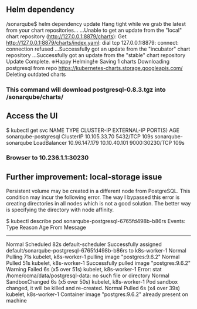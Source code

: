 ## Helm dependency

/sonarqube$ helm dependency update
Hang tight while we grab the latest from your chart repositories...
...Unable to get an update from the "local" chart repository (http://127.0.0.1:8879/charts):
	Get http://127.0.0.1:8879/charts/index.yaml: dial tcp 127.0.0.1:8879: connect: connection refused
...Successfully got an update from the "incubator" chart repository
...Successfully got an update from the "stable" chart repository
Update Complete. ⎈Happy Helming!⎈
Saving 1 charts
Downloading postgresql from repo https://kubernetes-charts.storage.googleapis.com/
Deleting outdated charts

### This command will download postgresql-0.8.3.tgz into /sonarqube/charts/

## Access the UI
$ kubectl get svc
NAME                           TYPE           CLUSTER-IP       EXTERNAL-IP    PORT(S)          AGE
sonarqube-postgresql           ClusterIP      10.105.33.70     <none>         5432/TCP         109s
sonarqube-sonarqube            LoadBalancer   10.96.147.179    10.10.40.101   9000:30230/TCP   109s

### Browser to 10.236.1.1:30230

## Further improvement: local-storage issue
Persistent volume may be created in a different node from PostgreSQL. This condition may incur the following error. The way I bypassed this error is creating directories in all nodes which is not a good solution. The better way is specifying the directory with node affinity.

$ kubectl describe pod sonarqube-postgresql-6765fd498b-b86rs
Events:
  Type     Reason          Age               From                   Message
  ----     ------          ----              ----                   -------
  Normal   Scheduled       82s               default-scheduler      Successfully assigned default/sonarqube-postgresql-6765fd498b-b86rs to k8s-worker-1
  Normal   Pulling         71s               kubelet, k8s-worker-1  pulling image "postgres:9.6.2"
  Normal   Pulled          51s               kubelet, k8s-worker-1  Successfully pulled image "postgres:9.6.2"
  Warning  Failed          6s (x5 over 51s)  kubelet, k8s-worker-1  Error: stat /home/ccma/data/postgresql-data: no such file or directory
  Normal   SandboxChanged  6s (x5 over 50s)  kubelet, k8s-worker-1  Pod sandbox changed, it will be killed and re-created.
  Normal   Pulled          6s (x4 over 39s)  kubelet, k8s-worker-1  Container image "postgres:9.6.2" already present on machine
